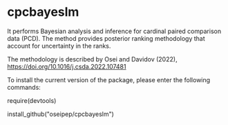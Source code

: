 # cpcbayeslm
It performs Bayesian analysis and inference for cardinal paired comparison data (PCD). The method provides posterior ranking methodology that account for uncertainty in the ranks.

The methodology is described by Osei and Davidov (2022), https://doi.org/10.1016/j.csda.2022.107481

To install the current version of the package, please enter the following commands:

require(devtools)

install_github("oseipep/cpcbayeslm")
